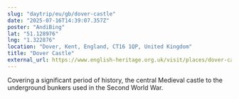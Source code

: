 ```yaml
---
slug: "daytrip/eu/gb/dover-castle"
date: "2025-07-16T14:39:07.357Z"
poster: "AndiBing"
lat: "51.128976"
lng: "1.322876"
location: "Dover, Kent, England, CT16 1QP, United Kingdom"
title: "Dover Castle"
external_url: https://www.english-heritage.org.uk/visit/places/dover-castle/
---
```

Covering a significant period of history, the central Medieval castle to the underground bunkers used in the Second World War.